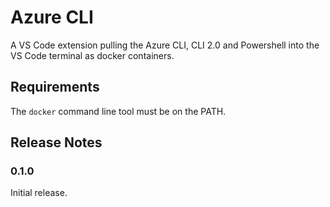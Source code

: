# Azure CLI

A VS Code extension pulling the Azure CLI, CLI 2.0 and Powershell into the VS Code terminal as docker containers.

## Requirements

The `docker` command line tool must be on the PATH.

## Release Notes

### 0.1.0

Initial release.